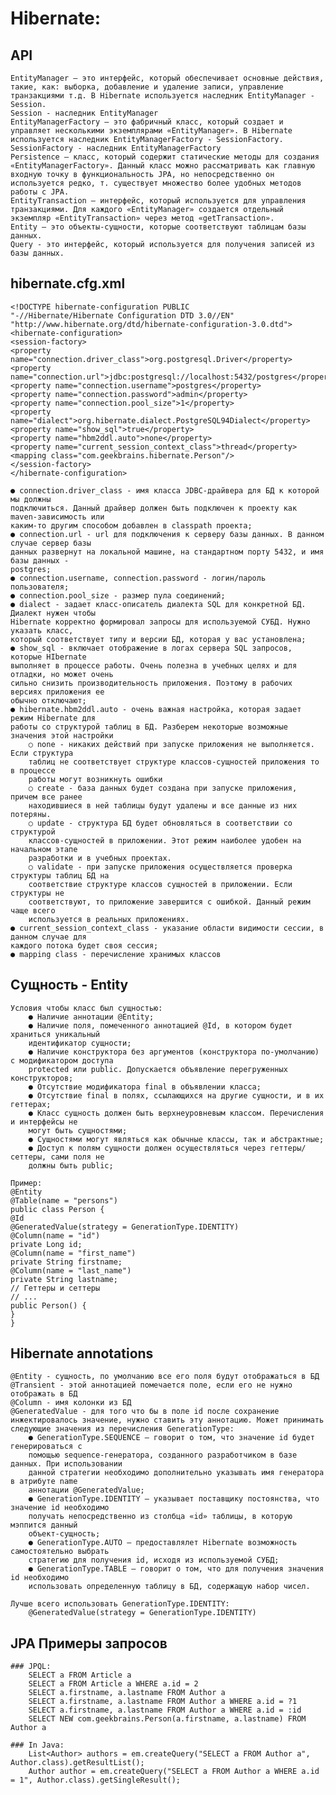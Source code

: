 # Hibernate:
## API
	EntityManager – это интерфейс, который обеспечивает основные действия, такие, как: выборка, добавление и удаление записи, управление транзакциями т.д. В Hibernate используется наследник EntityManager - Session.
	Session - наследник EntityManager
	EntityManagerFactory – это фабричный класс, который создает и управляет несколькими экземплярами «EntityManager». В Hibernate используется наследник EntityManagerFactory - SessionFactory.
	SessionFactory - наследник EntityManagerFactory		
	Persistence – класс, который содержит статические методы для создания «EntityManagerFactory». Данный класс можно рассматривать как главную входную точку в функциональность JPA, но непосредственно он используется редко, т. существует множество более удобных методов работы с JPA.
	EntityTransaction – интерфейс, который используется для управления транзакциями. Для каждого «EntityManager» создается отдельный экземпляр «EntityTransaction» через метод «getTransaction».
	Entity – это объекты-сущности, которые соответствуют таблицам базы данных.
	Query - это интерфейс, который используется для получения записей из базы данных.	
	
## hibernate.cfg.xml

	<!DOCTYPE hibernate-configuration PUBLIC
	"-//Hibernate/Hibernate Configuration DTD 3.0//EN"
	"http://www.hibernate.org/dtd/hibernate-configuration-3.0.dtd">
	<hibernate-configuration>
	<session-factory>
	<property
	name="connection.driver_class">org.postgresql.Driver</property>
	<property
	name="connection.url">jdbc:postgresql://localhost:5432/postgres</property>
	<property name="connection.username">postgres</property>
	<property name="connection.password">admin</property>
	<property name="connection.pool_size">1</property>
	<property
	name="dialect">org.hibernate.dialect.PostgreSQL94Dialect</property>
	<property name="show_sql">true</property>
	<property name="hbm2ddl.auto">none</property>
	<property name="current_session_context_class">thread</property>
	<mapping class="com.geekbrains.hibernate.Person"/>
	</session-factory>
	</hibernate-configuration>
	
	● connection.driver_class - имя класса JDBC-драйвера для БД к которой мы должны
	подключиться. Данный драйвер должен быть подключен к проекту как maven-зависимость или
	каким-то другим способом добавлен в classpath проекта;
	● connection.url - url для подключения к серверу базы данных. В данном случае сервер базы
	данных развернут на локальной машине, на стандартном порту 5432, и имя базы данных -
	postgres;
	● connection.username, connection.password - логин/пароль пользователя;
	● connection.pool_size - размер пула соединений;
	● dialect - задает класс-описатель диалекта SQL для конкретной БД. Диалект нужен чтобы
	Hibernate корректно формировал запросы для используемой СУБД. Нужно указать класс,
	который соответствует типу и версии БД, которая у вас установлена;
	● show_sql - включает отображение в логах сервера SQL запросов, которые HIbernate
	выполняет в процессе работы. Очень полезна в учебных целях и для отладки, но может очень
	сильно снизить производительность приложения. Поэтому в рабочих версиях приложения ее
	обычно отключают;	
	● hibernate.hbm2ddl.auto - очень важная настройка, которая задает режим Hibernate для
	работы со структурой таблиц в БД. Разберем некоторые возможные значения этой настройки
		○ none - никаких действий при запуске приложения не выполняется. Если структура
		таблиц не соответствует структуре классов-сущностей приложения то в процессе
		работы могут возникнуть ошибки
		○ create - база данных будет создана при запуске приложения, причем все ранее
		находившиеся в ней таблицы будут удалены и все данные из них потеряны.
		○ update - структура БД будет обновляться в соответствии со структурой
		классов-сущностей в приложении. Этот режим наиболее удобен на начальном этапе
		разработки и в учебных проектах.
		○ validate - при запуске приложения осуществляется проверка структуры таблиц БД на
		соответствие структуре классов сущностей в приложении. Если структуры не
		соответствуют, то приложение завершится с ошибкой. Данный режим чаще всего
		используется в реальных приложениях.
	● current_session_context_class - указание области видимости сессии, в данном случае для
	каждого потока будет своя сессия;
	● mapping class - перечисление хранимых классов
	
	
## Сущность - Entity
	Условия чтобы класс был сущностью:
		● Наличие аннотации @Entity;
		● Наличие поля, помеченного аннотацией @Id, в котором будет храниться уникальный
		идентификатор сущности;
		● Наличие конструктора без аргументов (конструктора по-умолчанию) с модификатором доступа
		protected или public. Допускается объявление перегруженных конструкторов;
		● Отсутствие модификатора final в объявлении класса;
		● Отсутствие final в полях, ссылающихся на другие сущности, и в их геттерах;
		● Класс сущность должен быть верхнеуровневым классом. Перечисления и интерфейсы не
		могут быть сущностями;
		● Сущностями могут являться как обычные классы, так и абстрактные;
		● Доступ к полям сущности должен осуществляться через геттеры/сеттеры, сами поля не
		должны быть public;

	Пример:
	@Entity
	@Table(name = "persons")
	public class Person {
	@Id
	@GeneratedValue(strategy = GenerationType.IDENTITY)
	@Column(name = "id")
	private Long id;
	@Column(name = "first_name")
	private String firstname;
	@Column(name = "last_name")
	private String lastname;
	// Геттеры и сеттеры
	// ...
	public Person() {
	}
	}


## Hibernate annotations
	@Entity - сущность, по умолчанию все его поля будут отображаться в БД
	@Transient - этой аннотацией помечается поле, если его не нужно отображать в БД
	@Column - имя колонки из БД
	@GeneratedValue - для того что бы в поле id после сохранение инжектировалось значение, нужно ставить эту аннотацию. Может принимать следующие значения из перечисления GenerationType:
		● GenerationType.SEQUENCE — говорит о том, что значение id будет генерироваться с
		помощью sequence-генератора, созданного разработчиком в базе данных. При использовании
		данной стратегии необходимо дополнительно указывать имя генератора в атрибуте name
		аннотации @GeneratedValue;
		● GenerationType.IDENTITY — указывает поставщику постоянства, что значение id необходимо
		получать непосредственно из столбца «id» таблицы, в которую мэппится данный
		объект-сущность;		
		● GenerationType.AUTO — предоставлялет Hibernate возможность самостоятельно выбрать
		стратегию для получения id, исходя из используемой СУБД;
		● GenerationType.TABLE — говорит о том, что для получения значения id необходимо
		использовать определенную таблицу в БД, содержащую набор чисел.
		
	Лучше всего использовать GenerationType.IDENTITY:
		@GeneratedValue(strategy = GenerationType.IDENTITY)
		
		
## JPA Примеры запросов
	### JPQL:
		SELECT a FROM Article a
		SELECT a FROM Article a WHERE a.id = 2
		SELECT a.firstname, a.lastname FROM Author a
		SELECT a.firstname, a.lastname FROM Author a WHERE a.id = ?1
		SELECT a.firstname, a.lastname FROM Author a WHERE a.id = :id
		SELECT NEW com.geekbrains.Person(a.firstname, a.lastname) FROM Author a
	
	### In Java:
		List<Author> authors = em.createQuery("SELECT a FROM Author a", Author.class).getResultList();
		Author author = em.createQuery("SELECT a FROM Author a WHERE a.id = 1", Author.class).getSingleResult();
